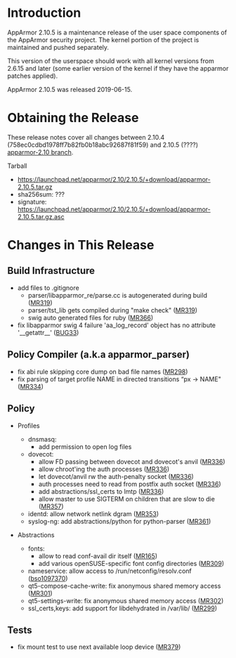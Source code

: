 Introduction
============

AppArmor 2.10.5 is a maintenance release of the user space components
of the AppArmor security project. The kernel portion of the project
is maintained and pushed separately.

This version of the userspace should work with all kernel versions from
2.6.15 and later (some earlier version of the kernel if they have the
apparmor patches applied).

AppArmor 2.10.5 was released 2019-06-15.


# Obtaining the Release
These release notes cover all changes between 2.10.4 (758ec0cdbd1978ff7b82fb0b18abc92687f81f59) and 2.10.5 (????) [apparmor-2.10 branch](https://gitlab.com/apparmor/apparmor/tree/apparmor-2.10).

Tarball
-   <https://launchpad.net/apparmor/2.10/2.10.5/+download/apparmor-2.10.5.tar.gz>
-   sha256sum: ???
-   signature: <https://launchpad.net/apparmor/2.10/2.10.5/+download/apparmor-2.10.5.tar.gz.asc>

# Changes in This Release

Build Infrastructure
--------------------
- add files to .gitignore
  - parser/libapparmor\_re/parse.cc is autogenerated during build ([MR319][MR319])
  - parser/tst\_lib gets compiled during "make check" ([MR319][MR319])
  - swig auto generated files for ruby  ([MR366][MR366])
- fix libapparmor swig 4 failure 'aa\_log\_record' object has no attribute '\_\_getattr\_\_' ([BUG33][AABUG33])

Policy Compiler (a.k.a apparmor\_parser)
----------------------------------------
- fix abi rule skipping core dump on bad file names ([MR298][MR298])
- fix parsing of target profile NAME in directed transitions “px -> NAME" ([MR334][MR334])

Policy
------
- Profiles
  - dnsmasq:
    - add permission to open log files
  - dovecot:
    - allow FD passing between dovecot and dovecot's anvil ([MR336][MR336])
    - allow chroot'ing the auth processes ([MR336][MR336])
    - let dovecot/anvil rw the auth-penalty socket ([MR336][MR336])
    - auth processes need to read from postfix auth socket ([MR336][MR336])
    - add abstractions/ssl\_certs to lmtp ([MR336][MR336])
    - allow master to use SIGTERM on children that are slow to die ([MR357][MR357])
  - identd: allow network netlink dgram ([MR353][MR353])
  - syslog-ng: add abstractions/python for python-parser ([MR361][MR361])

- Abstractions
  - fonts:
    - allow to read conf-avail dir itself ([MR165][MR165])
    - add various openSUSE-specific font config directories ([MR309][MR309])
  - nameservice: allow access to /run/netconfig/resolv.conf ([bso1097370][bso1097370])
  - qt5-compose-cache-write: fix anonymous shared memory access ([MR301][MR301])
  - qt5-settings-write: fix anonymous shared memory access ([MR302][MR302])
  - ssl\_certs,keys: add support for libdehydrated in /var/lib/ ([MR299][MR299])

Tests
-----
- fix mount test to use next available loop device ([MR379][MR379])

[AABUG33]: https://gitlab.com/apparmor/apparmor/issues/33
[bso1097370]: https://bugzilla.opensuse.org/show_bug.cgi?id=1097370
[MR165]: https://gitlab.com/apparmor/apparmor/merge_requests/165
[MR298]: https://gitlab.com/apparmor/apparmor/merge_requests/298
[MR299]: https://gitlab.com/apparmor/apparmor/merge_requests/299
[MR301]: https://gitlab.com/apparmor/apparmor/merge_requests/301
[MR302]: https://gitlab.com/apparmor/apparmor/merge_requests/302
[MR309]: https://gitlab.com/apparmor/apparmor/merge_requests/309
[MR319]: https://gitlab.com/apparmor/apparmor/merge_requests/319
[MR334]: https://gitlab.com/apparmor/apparmor/merge_requests/334
[MR336]: https://gitlab.com/apparmor/apparmor/merge_requests/336
[MR353]: https://gitlab.com/apparmor/apparmor/merge_requests/353
[MR357]: https://gitlab.com/apparmor/apparmor/merge_requests/357
[MR361]: https://gitlab.com/apparmor/apparmor/merge_requests/361
[MR366]: https://gitlab.com/apparmor/apparmor/merge_requests/366
[MR379]: https://gitlab.com/apparmor/apparmor/merge_requests/379
